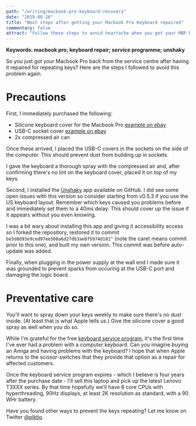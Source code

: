 ```yaml
---
path: "/writing/macbook-pro-keyboard-recovery"
date: "2019-08-16"
title: "Next steps after getting your Macbook Pro Keyboard repaired"
commentary: false
attract: "Follow these steps to avoid heartache when you get your MBP back."
---
```

**Keywords: macbook pro; keyboard repair; service programme; unshaky**

So you just got your Macbook Pro back from the service centre after having it
repaired for repeating keys?  Here are the steps I followed to avoid this
problem again.

# Precautions

First, I immediately purchased the following:
* Silicone keyboard cover for the Macbook Pro [example on ebay](https://www.ebay.com/itm/143357622678)
* USB-C socket cover [example on ebay](https://www.ebay.com/itm/302850677303)
* 2x compressed air can

Once these arrived, I placed the USB-C covers in the sockets on the side of the
computer.  This should prevent dust from building up in sockets.

I gave the keyboard a thorough spray with the compressed air and, after confirming
there's no lint on the keyboard cover, placed it on top of my keys.

Second, I installed the [Unshaky](https://github.com/aahung/Unshaky/) app
available on GitHub.  I did see some open issues with this version so consider
starting from v0.5.3 if you use the US keyboard layout.  Remember which keys
caused you problems before and immediately set them to a 40ms delay.  This
should cover up the issue if it appears without you even knowing.

I was a bit wary about installing this app and giving it accessibility access so
I forked the repository, restored it to commit
`be5d0d93e9ced97ee508a6d27db3ae0f5974d181^` (note the caret means commit prior
to this one), and built my own version.  This commit was before auto-update was
added.

Finally, when plugging in the power supply at the wall end I made sure it was
grounded to prevent sparks from occuring at the USB-C port and damaging the
logic board.

# Preventative care
You'll want to spray down your keys weekly to make sure there's no dust inside.
(At least that is what Apple tells us.)  Give the silicone cover a good spray as
well when you do so.

While I'm grateful for the free [keyboard service
program](https://support.apple.com/keyboard-service-program-for-mac-notebooks),
it's the first time I've ever had a problem with a computer keyboard.  Can you
imagine buying an Amiga and having problems with the keyboard?  I hope that when
Apple returns to the scissor-switches that they provide that option as a repair
for affected customers.

Once the keyboard service program expires - which I believe is four years after
the purchase date - I'll sell this laptop and pick up the latest Lenovo T3XXX
series.  By that time hopefully we'll have 6 core CPUs with hyperthreading, 90Hz
displays, at least 2K resolution as standard, with a 90 WHr battery.

Have you found other ways to prevent the keys repeating?  Let me know on
Twitter [@plktio](https://twitter.com/plktio).
